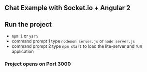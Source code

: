 ## Chat Example with Socket.io + Angular 2

## Run the project
- `npm i` or `yarn`
- command prompt 1 type `nodemon server.js` or `node server.js`
- command prompt 2 type `npm start` to load the lite-server and run application

### Project opens on Port 3000